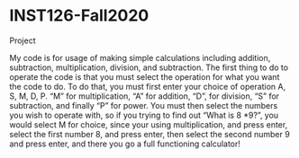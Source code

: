 # INST126-Fall2020
Project

My code is for usage of making simple calculations including addition, subtraction, multiplication, division, and subtraction. The first thing to do to operate the code is that you must select the operation for what you want the code to do. To do that, you must first enter your choice of operation A, S, M, D, P. “M” for multiplication, “A” for addition, “D”, for division, “S” for subtraction, and finally “P” for power. You must then select the numbers you wish to operate with, so if you trying to find out “What is 8 *9?”, you  would select M for choice, since your using multiplication, and press enter,  select the first number 8, and press enter, then select the second number 9 and press enter, and there you go a full functioning calculator!
